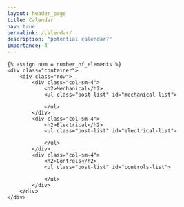 ```yaml
---
layout: header_page
title: Calendar
nav: true
permalink: /calendar/
description: "potential calendar?"
importance: 4
---
```





<!-- pages/calendar.md -->
<div class="calendar">

    {% assign num = number_of_elements %}
    <div class="container">
        <div class="row">
            <div class="col-sm-4">
                <h2>Mechanical</h2>
                <ul class="post-list" id="mechanical-list">

                </ul>
            </div>
            <div class="col-sm-4">
                <h2>Electrical</h2>
                <ul class="post-list" id="electrical-list">

                </ul>
            </div>
            <div class="col-sm-4">
                <h2>Controls</h2>
                <ul class="post-list" id="controls-list">

                </ul>
            </div>
        </div>
    </div>
</div>

<script>
var number_of_elements = 5;

var divTag = document.createElement("li");
divTag.id = "test";
divTag.innerHTML="Testing here";
document.getElementById("controls-list").appendChild(divTag);

console.log("Fetching!");

fetch("{{site.baseurl}}/assets/project_data.json")
.then(response => {
    return response.json();
})
.then(data => {
    console.log(data);
    var arr = data.data.organization.projectNext.items.nodes;
    for(i = 0; i < arr.length; i++) {
        console.log(arr[i].title);
        var fieldsArr = arr[i].fieldValues.nodes;
        var team;
        for(j = 0; j < fieldsArr.length; j++) {
            if(fieldsArr[j].projectField.name == "Team") {
                team = fieldsArr[j].value;
            }
        }
        console.log(team);
        var divTag = document.createElement("li");
        divTag.id = "test"+i;
        divTag.innerHTML=arr[i].title;

        if(team == "8eecd64f") {
            document.getElementById("electrical-list").appendChild(divTag);
        } else if(team == "a2f71cb4") {
            document.getElementById("mechanical-list").appendChild(divTag);
        } else if (team == "e5d6ed6d") {
            document.getElementById("controls-list").appendChild(divTag);
        }
        
    }
});


// var jsonObj = JSON.parse(obj);
// console.log(jsonObj);

// var test = '{"name":"John", "age":30, "city":"New York"}';

// for (item in obj.data.node.items.nodes) {}

// document.getElementById("mechanical-list").innerHTML = jsonObj.data.node.items.nodes[0].id;

</script>

<!-- Write a script that dynamically generates the tags using JSON, after basic HTML is setup. Need to be able to parse a JSON first - then setup the GitHub thing. Or should I do that first? -->